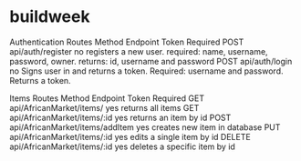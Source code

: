 # buildweek 
Authentication Routes
Method	Endpoint	Token	Required
POST	api/auth/register	no	registers a new user. required: name, username, password, owner. returns: id, username and password
POST	api/auth/login	no	Signs user in and returns a token. Required: username and password. Returns a token.


Items Routes
Method	Endpoint	Token	Required
GET	api/AfricanMarket/items/	yes	returns all items
GET	api/AfricanMarket/items/:id	yes	returns an item by id
POST	api/AfricanMarket/items/addItem	yes	creates new item in database
PUT	api/AfricanMarket/items/:id	yes	edits a single item by id
DELETE	api/AfricanMarket/items/:id	yes	deletes a specific item by id